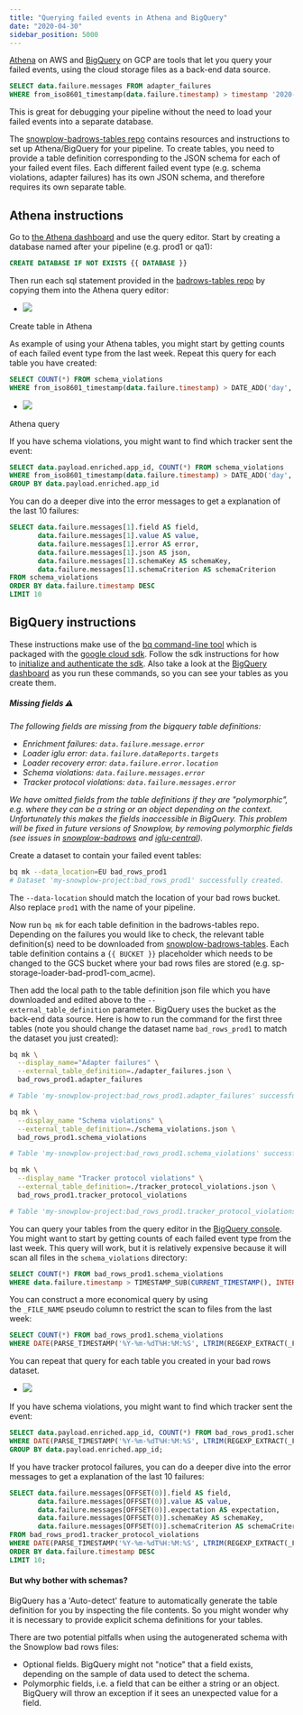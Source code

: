 ```yaml
---
title: "Querying failed events in Athena and BigQuery"
date: "2020-04-30"
sidebar_position: 5000
---
```


[Athena](https://aws.amazon.com/athena/) on AWS and [BigQuery](https://cloud.google.com/bigquery) on GCP are tools that let you query your failed events, using the cloud storage files as a back-end data source.

```sql
SELECT data.failure.messages FROM adapter_failures
WHERE from_iso8601_timestamp(data.failure.timestamp) > timestamp '2020-04-01'
```

This is great for debugging your pipeline without the need to load your failed events into a separate database.

The [snowplow-badrows-tables repo](https://github.com/snowplow-incubator/snowplow-badrows-tables) contains resources and instructions to set up Athena/BigQuery for your pipeline. To create tables, you need to provide a table definition corresponding to the JSON schema for each of your failed event files. Each different failed event type (e.g. schema violations, adapter failures) has its own JSON schema, and therefore requires its own separate table.

## Athena instructions

Go to [the Athena dashboard](https://eu-central-1.console.aws.amazon.com/athena/home) and use the query editor. Start by creating a database named after your pipeline (e.g. prod1 or qa1):

```sql
CREATE DATABASE IF NOT EXISTS {{ DATABASE }}
```

Then run each sql statement provided in the [badrows-tables repo](https://github.com/snowplow-incubator/snowplow-badrows-tables/tree/master/athena) by copying them into the Athena query editor:

- ![](images/athena-create-table.png)
    

Create table in Athena

As example of using your Athena tables, you might start by getting counts of each failed event type from the last week. Repeat this query for each table you have created:

```sql
SELECT COUNT(*) FROM schema_violations
WHERE from_iso8601_timestamp(data.failure.timestamp) > DATE_ADD('day', -7, now())
```

- ![](images/athena-count.png)
    

Athena query

If you have schema violations, you might want to find which tracker sent the event:

```sql
SELECT data.payload.enriched.app_id, COUNT(*) FROM schema_violations
WHERE from_iso8601_timestamp(data.failure.timestamp) > DATE_ADD('day', -7, now())
GROUP BY data.payload.enriched.app_id
```

You can do a deeper dive into the error messages to get a explanation of the last 10 failures:

```sql
SELECT data.failure.messages[1].field AS field,
       data.failure.messages[1].value AS value,
       data.failure.messages[1].error AS error,
       data.failure.messages[1].json AS json,
       data.failure.messages[1].schemaKey AS schemaKey,
       data.failure.messages[1].schemaCriterion AS schemaCriterion
FROM schema_violations
ORDER BY data.failure.timestamp DESC
LIMIT 10
```

## BigQuery instructions

These instructions make use of the [bq command-line tool](https://cloud.google.com/bigquery/docs/bq-command-line-tool) which is packaged with the [google cloud sdk](https://cloud.google.com/sdk/docs). Follow the sdk instructions for how to [initialize and authenticate the sdk](https://cloud.google.com/sdk/docs/initializing). Also take a look at the [BigQuery dashboard](https://console.cloud.google.com/bigquery) as you run these commands, so you can see your tables as you create them.

##### Missing fields ⚠️

_The following fields are missing from the bigquery table definitions:_

- _Enrichment failures: `data.failure.message.error`_
- _Loader iglu error: `data.failure.dataReports.targets`_
- _Loader recovery error: `data.failure.error.location`_
- _Schema violations: `data.failure.messages.error`_
- _Tracker protocol violations: `data.failure.messages.error`_

_We have omitted fields from the table definitions if they are "polymorphic", e.g. where they can be a string or an object depending on the context. Unfortunately this makes the fields inaccessible in BigQuery. This problem will be fixed in future versions of Snowplow, by removing polymorphic fields (see issues in [snowplow-badrows](https://github.com/snowplow-incubator/snowplow-badrows/issues/50) and [iglu-central](https://github.com/snowplow/iglu-central/issues/1075))._

Create a dataset to contain your failed event tables:

```bash
bq mk --data_location=EU bad_rows_prod1
# Dataset 'my-snowplow-project:bad_rows_prod1' successfully created.
```

The `--data-location` should match the location of your bad rows bucket. Also replace `prod1` with the name of your pipeline.

Now run `bq mk` for each table definition in the badrows-tables repo. Depending on the failures you would like to check, the relevant table definition(s) need to be downloaded from [snowplow-badrows-tables](https://github.com/snowplow-incubator/snowplow-badrows-tables/tree/master/bigquery). Each table definition contains a `{{ BUCKET }}` placeholder which needs to be changed to the GCS bucket where your bad rows files are stored (e.g. sp-storage-loader-bad-prod1-com_acme).

Then add the local path to the table definition json file which you have downloaded and edited above to the `--external_table_definition` parameter. BigQuery uses the bucket as the back-end data source. Here is how to run the command for the first three tables (note you should change the dataset name `bad_rows_prod1` to match the dataset you just created):

```bash
bq mk \
  --display_name="Adapter failures" \
  --external_table_definition=./adapter_failures.json \
  bad_rows_prod1.adapter_failures

# Table 'my-snowplow-project:bad_rows_prod1.adapter_failures' successfully created.

bq mk \
  --display_name "Schema violations" \
  --external_table_definition=./schema_violations.json \
  bad_rows_prod1.schema_violations

# Table 'my-snowplow-project:bad_rows_prod1.schema_violations' successfully created.

bq mk \
  --display_name "Tracker protocol violations" \
  --external_table_definition=./tracker_protocol_violations.json \
  bad_rows_prod1.tracker_protocol_violations

# Table 'my-snowplow-project:bad_rows_prod1.tracker_protocol_violations' successfully created.
```

You can query your tables from the query editor in the [BigQuery console](https://console.cloud.google.com/bigquery). You might want to start by getting counts of each failed event type from the last week. This query will work, but it is relatively expensive because it will scan all files in the `schema_violations` directory:

```sql
SELECT COUNT(*) FROM bad_rows_prod1.schema_violations
WHERE data.failure.timestamp > TIMESTAMP_SUB(CURRENT_TIMESTAMP(), INTERVAL 7 DAY);
```

You can construct a more economical query by using the `_FILE_NAME` pseudo column to restrict the scan to files from the last week:

```sql
SELECT COUNT(*) FROM bad_rows_prod1.schema_violations
WHERE DATE(PARSE_TIMESTAMP('%Y-%m-%dT%H:%M:%S', LTRIM(REGEXP_EXTRACT(_FILE_NAME, 'output-[0-9]+-[0-9]+-[0-9]+T[0-9]+:[0-9]+:[0-9]+'), 'output-'))) >= DATE_SUB(CURRENT_DATE, INTERVAL 7 DAY);
```

You can repeat that query for each table you created in your bad rows dataset.

- ![](images/bigquery-count.png)
    

If you have schema violations, you might want to find which tracker sent the event:

```sql
SELECT data.payload.enriched.app_id, COUNT(*) FROM bad_rows_prod1.schema_violations
WHERE DATE(PARSE_TIMESTAMP('%Y-%m-%dT%H:%M:%S', LTRIM(REGEXP_EXTRACT(_FILE_NAME, 'output-[0-9]+-[0-9]+-[0-9]+T[0-9]+:[0-9]+:[0-9]+'), 'output-'))) >= DATE_SUB(CURRENT_DATE, INTERVAL 7 DAY)
GROUP BY data.payload.enriched.app_id;
```

If you have tracker protocol failures, you can do a deeper dive into the error messages to get a explanation of the last 10 failures:

```sql
SELECT data.failure.messages[OFFSET(0)].field AS field,
       data.failure.messages[OFFSET(0)].value AS value,
       data.failure.messages[OFFSET(0)].expectation AS expectation,
       data.failure.messages[OFFSET(0)].schemaKey AS schemaKey,
       data.failure.messages[OFFSET(0)].schemaCriterion AS schemaCriterion
FROM bad_rows_prod1.tracker_protocol_violations
WHERE DATE(PARSE_TIMESTAMP('%Y-%m-%dT%H:%M:%S', LTRIM(REGEXP_EXTRACT(_FILE_NAME, 'output-[0-9]+-[0-9]+-[0-9]+T[0-9]+:[0-9]+:[0-9]+'), 'output-'))) >= DATE_SUB(CURRENT_DATE, INTERVAL 7 DAY)
ORDER BY data.failure.timestamp DESC
LIMIT 10;
```

#### But why bother with schemas?

BigQuery has a 'Auto-detect' feature to automatically generate the table definition for you by inspecting the file contents. So you might wonder why it is necessary to provide explicit schema definitions for your tables.

There are two potential pitfalls when using the autogenerated schema with the Snowplow bad rows files:

- Optional fields. BigQuery might not "notice" that a field exists, depending on the sample of data used to detect the schema.
- Polymorphic fields, i.e. a field that can be either a string or an object. BigQuery will throw an exception if it sees an unexpected value for a field.
